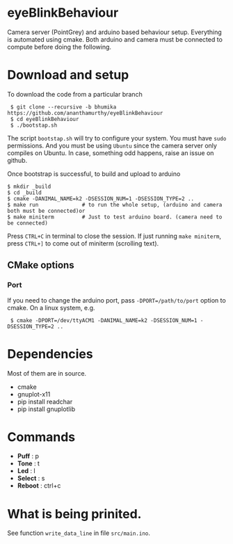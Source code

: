# eyeBlinkBehaviour

Camera server (PointGrey) and arduino based behaviour setup. Everything is
automated using cmake. Both arduino and camera must be connected to compute
before doing the following.

# Download and setup 

To download the code from a particular branch

     $ git clone --recursive -b bhumika https://github.com/ananthamurthy/eyeBlinkBehaviour 
     $ cd eyeBlinkBehaviour 
     $ ./bootstap.sh   
     
The script `bootstap.sh` will try to configure your system. You must have `sudo` permissions. And you
must be using `Ubuntu` since the camera server only compiles on Ubuntu. In case, something odd happens, 
raise an issue on github.

Once bootstrap is successful, to build and upload to arduino   

    $ mkdir _build 
    $ cd _build
    $ cmake -DANIMAL_NAME=k2 -DSESSION_NUM=1 -DSESSION_TYPE=2 ..
    $ make run              # to run the whole setup, (arduino and camera both must be connected)or
    $ make miniterm         # Just to test arduino board. (camera need to be connected)

Press `CTRL+C` in terminal to close the session. If just running `make
miniterm`, press `CTRL+]` to come out of miniterm (scrolling text).

## CMake options

### Port

If you need to change the arduino port, pass `-DPORT=/path/to/port` option to cmake. On a linux system, e.g.

     $ cmake -DPORT=/dev/ttyACM1 -DANIMAL_NAME=k2 -DSESSION_NUM=1 -DSESSION_TYPE=2 ..

# Dependencies

Most of them are in source.

- cmake 
- gnuplot-x11
- pip install readchar
- pip install gnuplotlib


# Commands

- __Puff__ : p
- __Tone__ : t
- __Led__ : l
- __Select__ : s 
- __Reboot__ : ctrl+c

# What is being prinited.

See function `write_data_line` in file `src/main.ino`.

